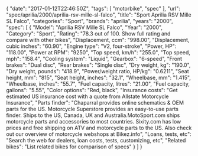 {
    "date": "2017-01-12T22:46:50Z",
    "tags": [
        "motorbike",
        "spec"
    ],
    "url": "spec\/aprilia\/2000\/aprilia-rsv-mille-sl-falco",
    "title": "Sport Aprilia RSV Mille SL Falco",
    "categories": "Sport",
    "brands": "aprilia",
    "years": "2000",
    "spec": [
        {
            "Model": "Aprilia RSV Mille SL Falco",
            "Year": "2000",
            "Category": "Sport",
            "Rating": "78.3 out of 100. Show full rating and compare with other bikes",
            "Displacement, ccm": "998.00",
            "Displacement, cubic inches": "60.90",
            "Engine type": "V2, four-stroke",
            "Power, HP": "118.00",
            "Power at RPM": "9250",
            "Top speed, km\/h": "255.0",
            "Top speed, mph": "158.4",
            "Cooling system": "Liquid",
            "Gearbox": "6-speed",
            "Front brakes": "Dual disc",
            "Rear brakes": "Single disc",
            "Dry weight, kg": "190.0",
            "Dry weight, pounds": "418.9",
            "Power\/weight ratio, HP\/kg": "0.6211",
            "Seat height, mm": "815",
            "Seat height, inches": "32.1",
            "Wheelbase, mm": "1.415",
            "Wheelbase, inches": "55.7",
            "Fuel capacity, litres": "21.00",
            "Fuel capacity, gallons": "5.55",
            "Color options": "Red, black",
            "Insurance costs": "Get estimated US insurance cost with a quote from Allstate Motorcycle Insurance",
            "Parts finder": "Chaparral provides online schematics & OEM parts for the US.   Motorcycle Superstore provides an easy-to-use parts finder. Ships to the US, Canada, UK and Australia.MotoSport.com ships motorcycle parts and accessories to most countries.    Sixity.com has low prices and free shipping on ATV and motorcycle parts to the US. Also check out our overview of motorcycle webshops at Bikez.info",
            "Loans, tests, etc": "Search the web for dealers, loan costs, tests, customizing, etc",
            "Related bikes": "List related bikes for comparison of specs"
        }
    ]
}